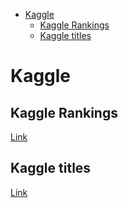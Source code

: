 <!--ts-->
   * [Kaggle](#kaggle)
      * [Kaggle Rankings](#kaggle-rankings)
      * [Kaggle titles](#kaggle-titles)

<!-- Added by: gil_diy, at: Sun 09 Jan 2022 11:03:45 IST -->

<!--te-->


# Kaggle 

## Kaggle Rankings

[Link](https://www.kaggle.com/rankings)

## Kaggle titles
[Link](https://www.kaggle.com/progression)